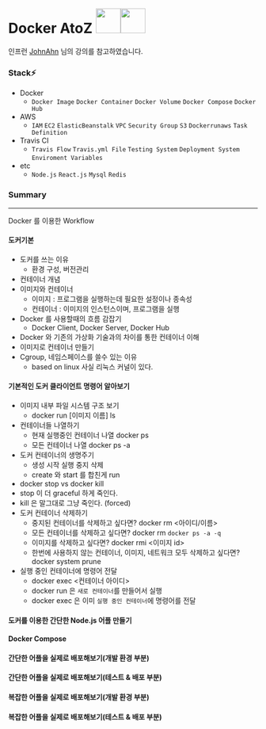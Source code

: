 # Docker AtoZ <code><img width="50" height="50" src="https://www.vectorlogo.zone/logos/docker/docker-icon.svg"></code><code><img width="50" height="50" src="https://user-images.githubusercontent.com/69495129/154376975-37aa19cc-cbe0-439c-ab4f-effa57ba3cab.png"></code>
인프런 [JohnAhn](https://www.inflearn.com/course/%EB%94%B0%EB%9D%BC%ED%95%98%EB%A9%B0-%EB%B0%B0%EC%9A%B0%EB%8A%94-%EB%8F%84%EC%BB%A4-ci) 님의 강의를 참고하였습니다.

### Stack⚡

- Docker
  - `Docker Image` `Docker Container` `Docker Volume` `Docker Compose` `Docker Hub`
- AWS
  -  `IAM` `EC2` `ElasticBeanstalk` `VPC` `Security Group` `S3` `Dockerrunaws` `Task Definition`
- Travis CI
  -  `Travis Flow` `Travis.yml File` `Testing System` `Deployment System` `Enviroment Variables`
- etc
  -  `Node.js` `React.js` `Mysql` `Redis`



### Summary

---

Docker 를 이용한 Workflow

#### 도커기본

- 도커를 쓰는 이유 
  - 환경 구성, 버전관리
- 컨테이너 개념
- 이미지와 컨테이너 
  - 이미지 : 프로그램을 실행하는데 필요한 설정이나 종속성
  - 컨테이너 : 이미지의 인스턴스이며, 프로그램을 실행
- Docker 를 사용할때의 흐름 감잡기
  - Docker Client, Docker Server, Docker Hub
- Docker 와 기존의 가상화 기술과의 차이를 통한 컨테이너 이해
- 이미지로 컨테이너 만들기
- Cgroup, 네임스페이스를 쓸수 있는 이유 
  - based on linux 사실 리눅스 커널이 있다.

#### 기본적인 도커 클라이언트 명령어 알아보기

- 이미지 내부 파일 시스템 구조 보기
  -  docker run [이미지 이름] ls
- 컨테이너들 나열하기
  - 현재 실행중인 컨테이너 나열 docker ps
  - 모든 컨테이너 나열  docker ps -a
- 도커 컨테이너의 생명주기
  -  생성 시작 실행 중지 삭제 
  -  create 와 start 를 합친게 run 
-  docker stop vs docker kill
  -  stop 이 더 graceful 하게 죽인다.
  -  kill 은 말그대로 그냥 죽인다. (forced)
- 도커 컨테이너 삭제하기
  - 중지된 컨테이너를 삭제하고 싶다면? docker rm <아이디/이름>
  - 모든 컨테이너를 삭제하고 싶다면? docker rm `docker ps -a -q`
  - 이미지를 삭제하고 싶다면? docker rmi <이미지 id>
  - 한번에 사용하지 않는 컨테이너, 이미지, 네트워크 모두 삭제하고 싶다면? docker system prune
- 실행 중인 컨테이너에 명령어 전달
  - docker exec <컨테이너 아이디>
  - docker run 은 `새로 컨테이너`를 만들어서 실행
  - docker exec 은 이미 `실행 중인 컨테이너`에 명령어를 전달


#### 도커를 이용한 간단한 Node.js 어플 만들기

#### Docker Compose

#### 간단한 어플을 실제로 배포해보기(개발 환경 부분)

#### 간단한 어플을 실제로 배포해보기(테스트 & 배포 부분)

#### 복잡한 어플을 실제로 배포해보기(개발 환경 부분)

#### 복잡한 어플을 실제로 배포해보기(테스트 & 배포 부분)
